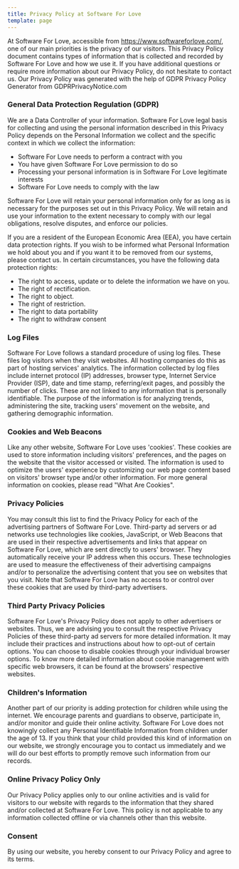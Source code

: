 ```yaml
---
title: Privacy Policy at Software For Love
template: page
---
```


At Software For Love, accessible from https://www.softwareforlove.com/, one of our main priorities is the privacy of our visitors. This Privacy Policy document contains types of information that is collected and recorded by Software For Love and how we use it.
If you have additional questions or require more information about our Privacy Policy, do not hesitate to contact us. Our Privacy Policy was generated with the help of GDPR Privacy Policy Generator from GDPRPrivacyNotice.com

### General Data Protection Regulation (GDPR)
We are a Data Controller of your information.
Software For Love legal basis for collecting and using the personal information described in this Privacy Policy depends on the Personal Information we collect and the specific context in which we collect the information:
* Software For Love needs to perform a contract with you
* You have given Software For Love permission to do so
* Processing your personal information is in Software For Love legitimate interests
* Software For Love needs to comply with the law

Software For Love will retain your personal information only for as long as is necessary for the purposes set out in this Privacy Policy. We will retain and use your information to the extent necessary to comply with our legal obligations, resolve disputes, and enforce our policies.

If you are a resident of the European Economic Area (EEA), you have certain data protection rights. If you wish to be informed what Personal Information we hold about you and if you want it to be removed from our systems, please contact us.
In certain circumstances, you have the following data protection rights:
* The right to access, update or to delete the information we have on you.
* The right of rectification.
* The right to object.
* The right of restriction.
* The right to data portability
* The right to withdraw consent

### Log Files
Software For Love follows a standard procedure of using log files. These files log visitors when they visit websites. All hosting companies do this as part of hosting services' analytics. The information collected by log files include internet protocol (IP) addresses, browser type, Internet Service Provider (ISP), date and time stamp, referring/exit pages, and possibly the number of clicks. These are not linked to any information that is personally identifiable. The purpose of the information is for analyzing trends, administering the site, tracking users' movement on the website, and gathering demographic information.

### Cookies and Web Beacons
Like any other website, Software For Love uses 'cookies'. These cookies are used to store information including visitors' preferences, and the pages on the website that the visitor accessed or visited. The information is used to optimize the users' experience by customizing our web page content based on visitors' browser type and/or other information.
For more general information on cookies, please read "What Are Cookies".

### Privacy Policies
You may consult this list to find the Privacy Policy for each of the advertising partners of Software For Love.
Third-party ad servers or ad networks use technologies like cookies, JavaScript, or Web Beacons that are used in their respective advertisements and links that appear on Software For Love, which are sent directly to users' browser. They automatically receive your IP address when this occurs. These technologies are used to measure the effectiveness of their advertising campaigns and/or to personalize the advertising content that you see on websites that you visit.
Note that Software For Love has no access to or control over these cookies that are used by third-party advertisers.

### Third Party Privacy Policies
Software For Love's Privacy Policy does not apply to other advertisers or websites. Thus, we are advising you to consult the respective Privacy Policies of these third-party ad servers for more detailed information. It may include their practices and instructions about how to opt-out of certain options.
You can choose to disable cookies through your individual browser options. To know more detailed information about cookie management with specific web browsers, it can be found at the browsers' respective websites.

### Children's Information
Another part of our priority is adding protection for children while using the internet. We encourage parents and guardians to observe, participate in, and/or monitor and guide their online activity.
Software For Love does not knowingly collect any Personal Identifiable Information from children under the age of 13. If you think that your child provided this kind of information on our website, we strongly encourage you to contact us immediately and we will do our best efforts to promptly remove such information from our records.

### Online Privacy Policy Only
Our Privacy Policy applies only to our online activities and is valid for visitors to our website with regards to the information that they shared and/or collected at Software For Love. This policy is not applicable to any information collected offline or via channels other than this website.

### Consent
By using our website, you hereby consent to our Privacy Policy and agree to its terms.